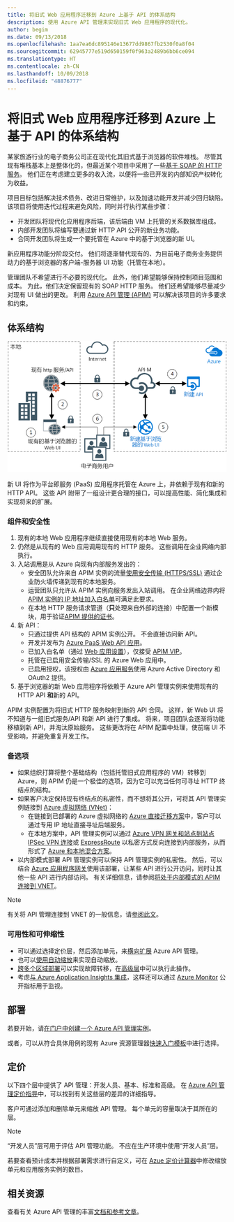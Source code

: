 ```yaml
---
title: 将旧式 Web 应用程序迁移到 Azure 上基于 API 的体系结构
description: 使用 Azure API 管理来实现旧式 Web 应用程序的现代化。
author: begim
ms.date: 09/13/2018
ms.openlocfilehash: 1aa7ea6dc895146e13677dd9867fb2530f0a8f04
ms.sourcegitcommit: 62945777e519d650159f0f963a2489b6bb6ce094
ms.translationtype: HT
ms.contentlocale: zh-CN
ms.lasthandoff: 10/09/2018
ms.locfileid: "48876777"
---
```

# <a name="migrating-a-legacy-web-application-to-an-api-based-architecture-on-azure"></a>将旧式 Web 应用程序迁移到 Azure 上基于 API 的体系结构

某家旅游行业的电子商务公司正在现代化其旧式基于浏览器的软件堆栈。 尽管其现有堆栈基本上是整体化的，但最近某个项目中采用了一些[基于 SOAP 的 HTTP 服务][soap]。 他们正在考虑建立更多的收入流，以便将一些已开发的内部知识产权转化为收益。

项目目标包括解决技术债务、改进日常维护，以及加速功能开发并减少回归缺陷。 该项目将使用迭代过程来避免风险，同时并行执行某些步骤：

* 开发团队将现代化应用程序后端，该后端由 VM 上托管的关系数据库组成。
* 内部开发团队将编写要通过新 HTTP API 公开的新业务功能。
* 合同开发团队将生成一个要托管在 Azure 中的基于浏览器的新 UI。

新应用程序功能分阶段交付。 他们将逐渐替代现有的、为目前电子商务业务提供动力的基于浏览器的客户端-服务器 UI 功能（托管在本地）。

管理团队不希望进行不必要的现代化。 此外，他们希望能够保持控制项目范围和成本。 为此，他们决定保留现有的 SOAP HTTP 服务。 他们还希望能够尽量减少对现有 UI 做出的更改。 利用 [Azure API 管理 (APIM)][apim] 可以解决该项目的许多要求和约束。

## <a name="architecture"></a>体系结构

![体系结构关系图][architecture]

新 UI 将作为平台即服务 (PaaS) 应用程序托管在 Azure 上，并依赖于现有和新的 HTTP API。 这些 API 附带了一组设计更合理的接口，可以提高性能、简化集成和实现将来的扩展。

### <a name="components-and-security"></a>组件和安全性

1. 现有的本地 Web 应用程序继续直接使用现有的本地 Web 服务。
2. 仍然是从现有的 Web 应用调用现有的 HTTP 服务。 这些调用在企业网络内部执行。
3. 入站调用是从 Azure 向现有内部服务发出的：
    * 安全团队允许来自 APIM 实例的流量[使用安全传输 (HTTPS/SSL)][apim-ssl] 通过企业防火墙传递到现有的本地服务。
    * 运营团队只允许从 APIM 实例向服务发出入站调用。 在企业网络边界内将 [APIM 实例的 IP 地址加入白名单][apim-whitelist-ip]可满足此要求。
    * 在本地 HTTP 服务请求管道（**只**处理来自外部的连接）中配置一个新模块，用于验证[APIM 提供的证书][apim-mutualcert-auth]。
1. 新 API：
    * 只通过提供 API 结构的 APIM 实例公开。 不会直接访问新 API。
    * 开发并发布为 [Azure PaaS Web API 应用][azure-api-apps]。
    * 已加入白名单（通过 [Web 应用设置][azure-appservice-ip-restrict]），仅接受 [APIM VIP][apim-faq-vip]。
    * 托管在已启用安全传输/SSL 的 Azure Web 应用中。
    * 已启用授权，该授权由 [Azure 应用服务][azure-appservice-auth]使用 Azure Active Directory 和 OAuth2 提供。
2. 基于浏览器的新 Web 应用程序将依赖于 Azure API 管理实例来使用现有的 HTTP API **和**新的 API。

APIM 实例配置为将旧式 HTTP 服务映射到新的 API 合同。 这样，新 Web UI 将不知道与一组旧式服务/API 和新 API 进行了集成。 将来，项目团队会逐渐将功能移植到新 API，并淘汰原始服务。 这些更改将在 APIM 配置中处理，使前端 UI 不受影响，并避免重复开发工作。

### <a name="alternatives"></a>备选项

* 如果组织打算将整个基础结构（包括托管旧式应用程序的 VM）转移到 Azure，则 APIM 仍是一个极佳的选项，因为它可以充当任何可寻址 HTTP 终结点的结构。
* 如果客户决定保持现有终结点的私密性，而不想将其公开，可将其 API 管理实例链接到 [Azure 虚拟网络 (VNet)][azure-vnet]：
  * 在链接到已部署的 Azure 虚拟网络的 [Azure 直接迁移方案][azure-vm-lift-shift]中，客户可以通过专用 IP 地址直接寻址后端服务。
  * 在本地方案中，API 管理实例可以通过 [Azure VPN 网关和站点到站点 IPSec VPN 连接][azure-vpn]或 [ExpressRoute][azure-er] 以私密方式反向连接到内部服务，从而形式了 [Azure 和本地混合方案][azure-hybrid]。
* 以内部模式部署 API 管理实例可以保持 API 管理实例的私密性。 然后，可以结合 [Azure 应用程序网关][azure-appgw]使用该部署，让某些 API 进行公开访问，同时让其他一些 API 进行内部访问。 有关详细信息，请参阅[将处于内部模式的 APIM 连接到 VNET][apim-vnet-internal]。

> [!NOTE]
> 有关将 API 管理连接到 VNET 的一般信息，请[参阅此文][apim-vnet]。

### <a name="availability-and-scalability"></a>可用性和可伸缩性

* 可以通过选择定价层，然后添加单元，来[横向扩展][apim-scaleout] Azure API 管理。
* 也可以[使用自动缩放][apim-autoscale]来实现自动缩放。
* [跨多个区域部署][apim-multi-regions]可以实现故障转移，在[高级层][apim-pricing]中可以执行此操作。
* 考虑[与 Azure Application Insights 集成][azure-apim-ai]，这样还可以通过 [Azure Monitor][azure-mon] 公开指标用于监视。

## <a name="deployment"></a>部署

若要开始，请[在门户中创建一个 Azure API 管理实例][apim-create]。

或者，可以从符合具体用例的现有 Azure 资源管理器[快速入门模板][azure-quickstart-templates-apim]中进行选择。

## <a name="pricing"></a>定价

以下四个层中提供了 API 管理：开发人员、基本、标准和高级。 在 [Azure API 管理定价指导][apim-pricing]中，可以找到有关这些层的差异的详细指导。

客户可通过添加和删除单元来缩放 API 管理。 每个单元的容量取决于其所在的层。

> [!NOTE]
> “开发人员”层可用于评估 API 管理功能。 不应在生产环境中使用“开发人员”层。

若要查看预计成本并根据部署需求进行自定义，可在 [Azue 定价计算器][pricing-calculator]中修改缩放单元和应用服务实例的数目。

## <a name="related-resources"></a>相关资源

查看有关 Azure API 管理的丰富[文档和参考文章][apim]。

<!-- links -->
[architecture]: ./media/architecture-apim-api-scenario.png
[apim-create]: /azure/api-management/get-started-create-service-instance
[apim-git]: /azure/api-management/api-management-configuration-repository-git
[apim-multi-regions]: /azure/api-management/api-management-howto-deploy-multi-region
[apim-autoscale]: /azure/api-management/api-management-howto-autoscale
[apim-scaleout]: /azure/api-management/upgrade-and-scale
[azure-apim-ai]: /azure/api-management/api-management-howto-app-insights
[azure-ai]: /azure/application-insights/
[azure-mon]: /azure/monitoring-and-diagnostics/monitoring-overview
[azure-appgw]: /azure/application-gateway/application-gateway-introduction
[apim-vnet-internal]: /azure/api-management/api-management-howto-integrate-internal-vnet-appgateway
[apim-vnet]: /azure/api-management/api-management-using-with-vnet
[azure-hybrid]: /azure/architecture/reference-architectures/hybrid-networking/
[azure-er]: /azure/expressroute/expressroute-introduction
[azure-vpn]: /azure/vpn-gateway/vpn-gateway-howto-site-to-site-resource-manager-portal
[azure-vnet]: /azure/virtual-network/virtual-networks-overview
[azure-appservice-auth]: /azure/app-service/app-service-authentication-overview#identity-providers
[apim-faq-vip]: /azure/api-management/api-management-faq#is-the-api-management-gateway-ip-address-constant-can-i-use-it-in-firewall-rules
[azure-appservice-ip-restrict]: /azure/app-service/app-service-ip-restrictions
[azure-api-apps]: /azure/app-service/
[apim-ssl]: /azure/api-management/api-management-howto-manage-protocols-ciphers
[apim-mutualcert-auth]: /azure/api-management/api-management-howto-mutual-certificates
[apim-whitelist-ip]: /azure/api-management/api-management-faq#is-the-api-management-gateway-ip-address-constant-can-i-use-it-in-firewall-rules
[anti-corruption-layer-pattern]: /azure/architecture/patterns/anti-corruption-layer
[apim]: /azure/api-management/api-management-key-concepts
[apim-api-design-guidance]: /azure/architecture/best-practices/api-design
[visualstudio-youtube-solid-design]: https://youtu.be/agkWYPUcLpg
[azure-vm-lift-shift]: https://azure.microsoft.com/resources/azure-virtual-datacenter-lift-and-shift-guide/
[standard-pricing-calc]: https://azure.com/e/
[premium-pricing-calc]: https://azure.com/e/
[apim-pricing]: https://azure.microsoft.com/pricing/details/api-management/
[azure-quickstart-templates-apim]: https://azure.microsoft.com/resources/templates/?term=API+Management&pageNumber=1
[soap]: https://en.wikipedia.org/wiki/SOAP
[pricing-calculator]: https://azure.com/e/0e916a861fac464db61342d378cc0bd6
